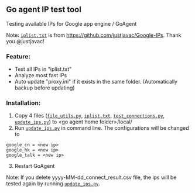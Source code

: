 ## Go agent IP test tool
Testing available IPs for Google app engine / GoAgent


Note: [`iplist.txt`](iplist.txt) is from https://github.com/justjavac/Google-IPs. Thank you @justjavac!

### Feature:
* Test all IPs in "iplist.txt"
* Analyze most fast IPs
* Auto update "proxy.ini" if it exists in the same folder. (Automatically backup before updating)

### Installation:
1. Copy 4 files ([`file_utils.py`](file_utils.py), [`iplist.txt`](iplist.txt), [`test_connections.py`](test_connections.py), [`update_ips.py`](update_ips.py)) to &lt;go agent home folder>/local/
2. Run [`update_ips.py`](update_ips.py) in command line. The configurations will be changed to


 ```
 google_cn = <new ip>
 google_hk = <new ip>
 google_talk = <new ip>
 ```


3. Restart GoAgent


Note: If you delete yyyy-MM-dd_connect_result.csv file, the ips will be tested again by running [`update_ips.py`](update_ips.py).
